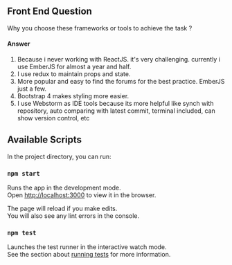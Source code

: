 ## Front End Question
Why you choose these frameworks or tools to achieve the task ?

#### Answer
1. Because i never working with ReactJS. it's very challenging. currently i use EmberJS for almost a year and half.
2. I use redux to maintain props and state.
3. More popular and easy to find the forums for the best practice. EmberJS just a few.
4. Bootstrap 4 makes styling more easier.
5. I use Webstorm as IDE tools because its more helpful like synch with repository, auto comparing with latest commit, terminal included, can show version control, etc

## Available Scripts
In the project directory, you can run:

### `npm start`

Runs the app in the development mode.<br>
Open [http://localhost:3000](http://localhost:3000) to view it in the browser.

The page will reload if you make edits.<br>
You will also see any lint errors in the console.

### `npm test`

Launches the test runner in the interactive watch mode.<br>
See the section about [running tests](https://facebook.github.io/create-react-app/docs/running-tests) for more information.
